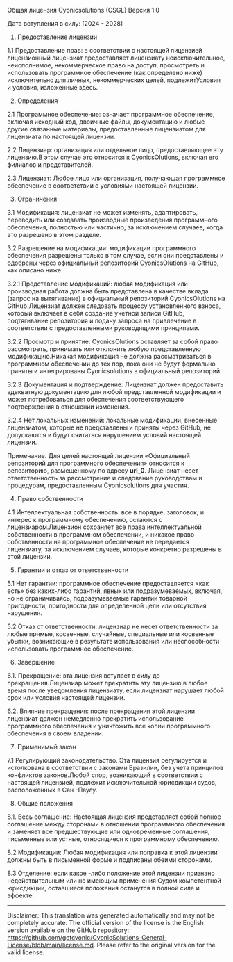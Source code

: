 Общая лицензия Cyonicsolutions (CSGL)
Версия 1.0

Дата вступления в силу: [2024 - 2028]

1. Предоставление лицензии

1.1 Предоставление прав: в соответствии с настоящей лицензией лицензионный лицензиат предоставляет лицензиату неисключительное, неисполнимое, некоммерческое право на доступ, просмотреть и использовать программное обеспечение (как определено ниже) исключительно для личных, некоммерческих целей, подлежитУсловия и условия, изложенные здесь.

2. Определения

2.1 Программное обеспечение: означает программное обеспечение, включая исходный код, двоичные файлы, документацию и любые другие связанные материалы, предоставленные лицензиатом для лицензиата по настоящей лицензии.

2.2 Лицензиар: организация или отдельное лицо, предоставляющее эту лицензию.В этом случае это относится к CyonicsOlutions, включая его филиалов и представителей.

2.3 Лицензиат: Любое лицо или организация, получающая программное обеспечение в соответствии с условиями настоящей лицензии.

3. Ограничения

3.1 Модификация: лицензиат не может изменять, адаптировать, переводить или создавать производные произведения программного обеспечения, полностью или частично, за исключением случаев, когда это разрешено в этом разделе.

3.2 Разрешение на модификации: модификации программного обеспечения разрешены только в том случае, если они представлены и одобрены через официальный репозиторий CyonicsOlutions на GitHub, как описано ниже:

3.2.1 Представление модификаций: любая модификация или производная работа должна быть представлена ​​в качестве вклада (запрос на вытягивание) в официальный репозиторий CyonicsOlutions на GitHub.Лицензиат должен следовать процессу установленного взноса, который включает в себя создание учетной записи GitHub, подтягивание репозитория и подачу запроса на привлечение в соответствии с предоставленными руководящими принципами.

3.2.2 Просмотр и принятие: CyonicsOlutions оставляет за собой право рассмотреть, принимать или отклонить любую представленную модификацию.Никакая модификация не должна рассматриваться в программном обеспечении до тех пор, пока они не будут формально приняты и интегрированы Cyonicsolutions в официальный репозиторий.

3.2.3 Документация и подтверждение: Лицензиат должен предоставить адекватную документацию для любой представленной модификации и может потребоваться для обеспечения соответствующего подтверждения в отношении изменения.

3.2.4 Нет локальных изменений: локальные модификации, внесенные лицензиатом, которые не представлены и приняты через GitHub, не допускаются и будут считаться нарушением условий настоящей лицензии.

Примечание. Для целей настоящей лицензии «Официальный репозиторий для программного обеспечения» относится к репозиторию, размещенному по адресу __url_0__. Лицензиат несет ответственность за рассмотрение и следование руководствам и процедурам, предоставленным Cyonicsolutions для участия.

4. Право собственности

4.1 Интеллектуальная собственность: все в порядке, заголовок, и интерес к программному обеспечению, остаются с лицензиаром.Лицензион сохраняет все права интеллектуальной собственности в программном обеспечении, и никакое право собственности на программное обеспечение не передается лицензиату, за исключением случаев, которые конкретно разрешены в этой лицензии.

5. Гарантии и отказ от ответственности

5.1 Нет гарантии: программное обеспечение предоставляется «как есть» без каких-либо гарантий, явных или подразумеваемых, включая, но не ограничиваясь, подразумеваемые гарантии товарной пригодности, пригодности для определенной цели или отсутствия нарушения.

5.2 Отказ от ответственности: лицензиар не несет ответственности за любые прямые, косвенные, случайные, специальные или косвенные убытки, возникающие в результате использования или неспособности использовать программное обеспечение.

6. Завершение

6.1. Прекращение: эта лицензия вступает в силу до прекращения.Лицензиар может прекратить эту лицензию в любое время после уведомления лицензиату, если лицензиат нарушает любой срок или условия настоящей лицензии.

6.2. Влияние прекращения: после прекращения этой лицензии лицензиат должен немедленно прекратить использование программного обеспечения и уничтожить все копии программного обеспечения в своем владении.

7. Применимый закон

7.1 Регулирующий законодательство. Эта лицензия регулируется и истолкована в соответствии с законами Бразилии, без учета принципов конфликтов законов.Любой спор, возникающий в соответствии с настоящей лицензией, подлежит исключительной юрисдикции судов, расположенных в Сан -Паулу.

8. Общие положения

8.1. Весь соглашение: Настоящая лицензия представляет собой полное соглашение между сторонами в отношении программного обеспечения и заменяет все предшествующие или одновременные соглашения, письменные или устные, относящиеся к программному обеспечению.

8.2 Модификации: Любая модификация или поправка к этой лицензии должны быть в письменной форме и подписаны обеими сторонами.

8.3 Отделение: если какое -либо положение этой лицензии признано недействительным или не имеющим применения Судом компетентной юрисдикции, оставшиеся положения останутся в полной силе и эффекте.

---
Disclaimer: This translation was generated automatically and may not be completely accurate. The official version of the license is the English version available on the GitHub repository: https://github.com/getcyonic/CyonicSolutions-General-License/blob/main/license.md. Please refer to the original version for the valid license.